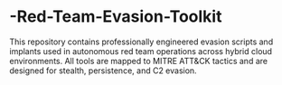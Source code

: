 # -Red-Team-Evasion-Toolkit
This repository contains professionally engineered evasion scripts and implants used in autonomous red team operations across hybrid cloud environments. All tools are mapped to MITRE ATT&amp;CK tactics and are designed for stealth, persistence, and C2 evasion.
